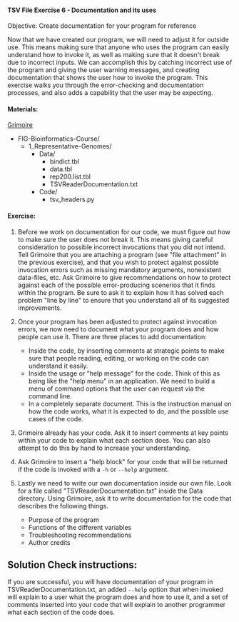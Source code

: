 #### TSV File Exercise 6 - Documentation and its uses

 Objective: Create documentation for your program for reference

Now that we have created our program, we will need to adjust it for outside use.  This means making sure that anyone who uses the program can easily understand how to invoke it, as well as making sure that it doesn't break due to incorrect inputs. We can accomplish this by catching incorrect use of the program and giving the user warning messages, and creating documentation that shows the user how to invoke  the program. This exercise walks you through the error-checking and documentation processes, and also adds a capability that the user may be expecting.


#### Materials: 

[Grimoire](https://chat.openai.com/g/g-n7Rs0IK86-grimoire)


* FIG-Bioinformatics-Course/
    * 1_Representative-Genomes/
        * Data/
            * bindict.tbl
            * data.tbl
            * rep200.list.tbl
            * TSVReaderDocumentation.txt
        * Code/
            * tsv_headers.py


#### Exercise: 

1. Before we work on documentation for our code, we must figure out how to make sure the user does not break it.  This means giving careful consideration to possible incorrect invocations that you did not intend. Tell Grimoire that you are attaching a program (see "file attachment" in the previous exercise), and that you wish to protect against possible invocation errors such as missing mandatory arguments, nonexistent data-files, etc. Ask Grimoire to give recommendations on how to protect against each of the possible error-producing scenerios that it finds within the program. Be sure to ask it to explain how it has solved each problem "line by line" to ensure that you understand all of its suggested improvements. 

2. Once your program has been adjusted to protect against invocation errors, we now need to document what your program does and how people can use it. There are three places to add documentation:
    * Inside the code, by inserting comments at strategic points to make sure that people reading, editing, or working on the code can understand it easily.
    * Inside the usage or "help message" for the code. Think of this as being like the "help menu" in an application. We need to build a menu of command options that the user can request via the command line.
    * In a completely separate document. This is the instruction manual on how the code works, what it is expected to do, and the possible use cases of the code.

4. Grimoire already has your code. Ask it to insert comments at key points within your code to explain what each section does. You can also attempt to do this by hand to increase your understanding.

5. Ask Grimoire to insert a "help block" for your code that will be returned if the code is invoked with a `-h` or `--help` argument.

6. Lastly we need to write our own documentation inside our own file. Look for a file called "TSVReaderDocumentation.txt" inside the Data directory. Using Grimoire, ask it to write documentation for the code that describes the following things.

    * Purpose of the program
    * Functions of the different variables
    * Troubleshooting recommendations
    * Author credits


## Solution Check instructions:
If you are successful, you will have documentation of your program in TSVReaderDocumentation.txt, an added `--help` option that when invoked will explain to a user what the program does and how to use it, and a set of comments inserted into your code that will explain to another programmer what each section of the code does.
